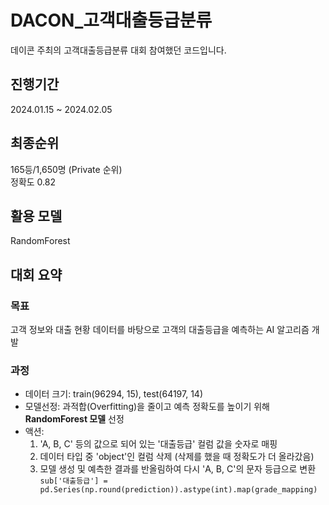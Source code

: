 # DACON_고객대출등급분류
데이콘 주최의 고객대출등급분류 대회 참여했던 코드입니다.

## 진행기간
2024.01.15 ~ 2024.02.05

## 최종순위
165등/1,650명 (Private 순위)  
정확도 0.82

## 활용 모델
RandomForest

## 대회 요약
### 목표
고객 정보와 대출 현황 데이터를 바탕으로 고객의 대출등급을 예측하는 AI 알고리즘 개발

### 과정
- 데이터 크기: train(96294, 15), test(64197, 14)
- 모델선정: 과적합(Overfitting)을 줄이고 예측 정확도를 높이기 위해 **RandomForest 모델** 선정
- 액션:
  1. 'A, B, C' 등의 값으로 되어 있는 '대출등급' 컬럼 값을 숫자로 매핑
  2. 데이터 타입 중 'object'인 컬럼 삭제 (삭제를 했을 때 정확도가 더 올라갔음)
  3. 모델 생성 및 예측한 결과를 반올림하여 다시 'A, B, C'의 문자 등급으로 변환  
     ```sub['대출등급'] = pd.Series(np.round(prediction)).astype(int).map(grade_mapping)```

